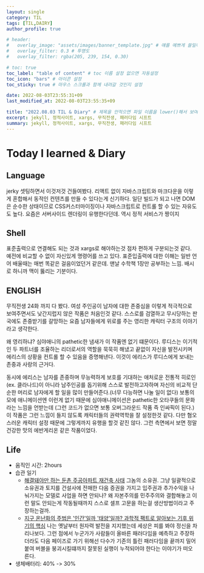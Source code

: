 ```yaml
---
layout: single
category: TIL
tags: [TIL,DAIRY]
author_profile: true

# header:
#   overlay_image: "assets/images/banner_template.jpg" # 얘를 예쁘게 쓸일이 있으려나  
#   overlay_filter: 0.3 # 투명도
#   overlay_filter: rgba(205, 239, 154, 0.30)

# toc: true
toc_label: "table of content" # toc 이름 설정 없으면 자동설정
toc_icon: "bars" # 아이콘 설정
toc_sticky: true # 마우스 스크롤과 함께 내려갈 것인지 설정

date: 2022-08-03T23:55:31+09
last_modified_at: 2022-08-03T23:55:35+09

title: "2022.08.03 TIL & Diary" # 제목을 안적으면 파일 이름을 lower()해서 보여준다.
excerpt: jekyll, 정적사이트, xargs, 무직전생, 패러다임 시프트
summary: jekyll, 정적사이트, xargs, 무직전생, 패러다임 시프트
---
```


<!-- {% include figure image_path="assets/images/banner_template.jpg" alt="this is a placeholder image" caption="This is a figure caption." %}
![image-right](/assets/images/HibikeQauntumSymbol_88x88_version_waifu.png){:.align-center}
저렇게 됩니다. 이렇게 됩니다. 저렇게 됩니다.
{: .caption}

[![styled-image](/assets/images/HibikeQauntumSymbol_88x88_version_waifu.png  "This is some hover text"){: .align-center style="width: 10%;"}](/assets/images/pixel_tracker_logo_80px.png "Title shown in gallery view")
Some custom styled caption.
{: .caption}

짜라투스트라는 이렇게 말했다.[^1]

Definition term 1
: 저렇게 말했다.

집중! 어텐션 플리즈
{: .notice}
그렇게 하면
{: .notice--primary}
안되요
{: .notice--info}
!!
{: .notice--warning}
@@
{: .notice--danger}
흑
{: .notice--success}

{% capture notice-2 %}
**Extended notice box**:
* 맥락을 분리시키는 TIP, 또는 결론을 내릴때 쓰기좋은 패턴 **야호!**

```html
<html>
  <body>Some body. help me!<body>
</html>
```
{% endcapture %}

<div class="notice">{{ notice-2 | markdownify }}</div>

[Text](#link){: .btn .btn--primary} -->
# Today I learned & Diary
## Language
jerky 셋팅하면서 이것저것 건들여봤다. 리액트 없이 자바스크립트와 마크다운을 이렇게 혼합해서 동적인 컨텐츠를 만들 수 있다는게 신기하다. 일단 빌드가 되고 나면 DOM은 순수한 상태이므로 CSS커스터마이징이나 자바스크립트로 컨트롤 할 수 있는 자유도도 높다. 요즘은 서버사이드 렌더링이 유행한다던데. 역시 정적 서비스가 짱이지
## Shell
표준출력으로 연결해도 되는 것과 xargs로 해야하는것 점차 편하게 구분되는것 같다. 예전에 비교할 수 없이 자신있게 명령어를 쓰고 있다. 표준입출력에 대한 이해는 일반 언어 배울때는 매번 똑같은 걸음이었던거 같은데. 맨날 수학책 1장만 공부하는 느낌. 배시로 하니까 맥이 뚫리는 기분이다.
## ENGLISH
무직전생 24화 까지 다 봤다. 여성 주인공이 남자에 대한 존중심을 이렇게 적극적으로 보여주면서도 낮간지럽지 않은 작품은 처음인것 같다. 스스로를 검열하고 무시당하는 판국에도 존중받기를 갈망하는 요즘 남자들에게 위로를 주는 영리한 캐릭터 구조의 이야기라고 생각한다. 

왜 영리하냐? 심야애니의 pathetic한 냄새가 이 작품엔 없기 떄문이다. 루디스는 이기적인 두 파트너를 조율하는 리더로서의 역할을 묵묵히 해냈고 끝없이 자신을 발전시키며 에리스의 상황을 컨트롤 할 수 있음을 증명해낸다. 이것이 에리스가 루디스에게 보내는 존중과 사랑의 근거다. 

동시에 에리스는 남자를 존중하며 무능력하게 보호를 기대하는 애처로운 전통적 히로인(ex. 클라나드)이 아니라 남주인공를 돕기위해 스스로 발전하고자하며 자신의 비교적 단순한 머리로 남자에게 할 일을 많이 만들어준다.(너무 다능하면 나눌 일이 없다) 보통의 모에 애니메이션엔 이런게 없기 때문에 심야애니메이션은 pathetic한 오타쿠들의 문화라는 느낌을 언받는데 (그런 코드가 없으면 보통 오버그라운드 작품 즉 인싸픽이 된다.) 이 작품은 그런 느낌이 들지 않도록 캐릭터들의 권력역학을 잘 설정한것 같다. 다만 혐오스러운 캐릭터 설정 때문에 그렇게까지 유행을 할것 같진 않다. 그런 측면에서 보면 정말 건강한 맛의 에반게리온 같은 작품이었다.
## Life
- 움직인 시간: 2hours
- 습관 일기
  - [해결돼야만 하는 둔촌 주공아파트 재건축 사태](https://www.youtube.com/watch?v=qVmfzi7mtJE) 그놈의 소유권. 그냥 일괄적으로 소유권과 토지를 건설사에 전매한 다음 증권을 가지고 입주권과 추가수익을 나눠가지는 모델로 사업을 하면 안되나? 왜 자본주의를 민주주의와 결합해놓고 이런 말도 안되는게 작동될때까지 스스로 셀프 고문을 하는걸 생산방법이라고 주장하는걸까.
  - [ 지구 온난화의 주범은 '인간'일까 '태양'일까? 과학적 팩트로 알아보는 기후 위기의 핵심](https://www.youtube.com/watch?v=qLXJlHoSz8w) 나는 옛날부터 원자력 발전을 지지했는데 세상은 피를 봐야 정신을 차리나보다. 그런 점에서 누군가가 사람들이 올바른 패러다임을 예측하고 주장하더라도 다음 페이즈로 가기 위해선 다수가 기존의 틀린 패러다임을 끝까지 밀어붙여 버블을 붕괴시킬떄까지 잘못된 실행이 누적되어야 한다는 이야기가 떠오른다.
- 생체배터리: 40% -> 30%

<!-- [^1]: Test 1의 내용입니다. -->
